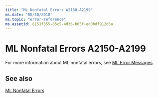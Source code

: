 ```yaml
---
title: "ML Nonfatal Errors A2150-A2199"
ms.date: "08/30/2018"
ms.topic: "error-reference"
ms.assetid: 8151f355-85c5-4d36-b05f-ed0bdf912d3a
---
```

# ML Nonfatal Errors A2150-A2199

For more information about ML nonfatal errors, see [ML Error Messages](../../assembler/masm/ml-error-messages.md).

## See also

[ML Nonfatal Errors](../../assembler/masm/ml-nonfatal-errors.md)<br/>